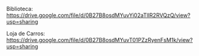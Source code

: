 Biblioteca: https://drive.google.com/file/d/0B27B8osdMYuvYi02aTlIR2RVQzQ/view?usp=sharing  

Loja de Carros: https://drive.google.com/file/d/0B27B8osdMYuvT01PZzRyenFsM1k/view?usp=sharing

